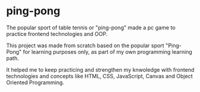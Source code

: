 # ping-pong
The popular sport of table tennis or "ping-pong" made a pc game to practice frontend technologies and OOP. 

This project was made from scratch based on the popular sport "Ping-Pong" for learning purposes only, as part of my own programming learning path. 

It helped me to keep practicing and strengthen my knwoledge with frontend technologies and concepts like HTML, CSS, JavaScript, Canvas and Object Oriented Programming.
